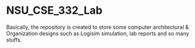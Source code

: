 # NSU_CSE_332_Lab
Basically, the repository is created to store some computer architectural &amp; Organization designs such as Logisim simulation, lab reports and so many stuffs.
